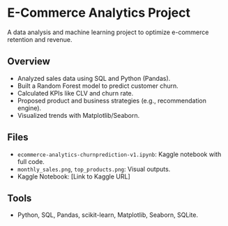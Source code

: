 # E-Commerce Analytics Project
A data analysis and machine learning project to optimize e-commerce retention and revenue.

## Overview
- Analyzed sales data using SQL and Python (Pandas).
- Built a Random Forest model to predict customer churn.
- Calculated KPIs like CLV and churn rate.
- Proposed product and business strategies (e.g., recommendation engine).
- Visualized trends with Matplotlib/Seaborn.

## Files
- `ecommerce-analytics-churnprediction-v1.ipynb`: Kaggle notebook with full code.
- `monthly_sales.png`, `top_products.png`: Visual outputs.
- Kaggle Notebook: [Link to Kaggle URL]

## Tools
- Python, SQL, Pandas, scikit-learn, Matplotlib, Seaborn, SQLite.
